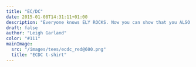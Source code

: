 ```yaml
---
title: "EC/DC"
date: 2015-01-08T14:31:11+01:00
description: "Everyone knows ELY ROCKS. Now you can show that you ALSO ROCK"
draft: false
author: "Leigh Garland"
color: "#111"
mainImage:
  src: "/images/tees/ecdc_red@600.png"
  title: "ECDC t-shirt"
---
```


